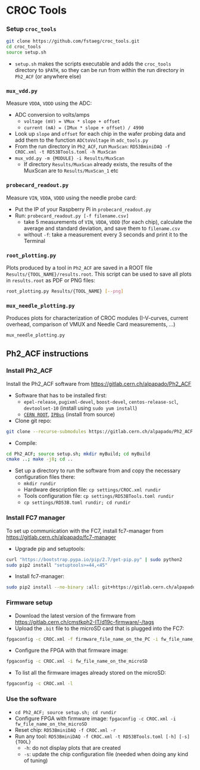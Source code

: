 # CROC Tools

### Setup `croc_tools`
```sh
git clone https://github.com/fstaeg/croc_tools.git
cd croc_tools
source setup.sh
```
- `setup.sh` makes the scripts executable and adds the `croc_tools` directory to `$PATH`, so they can be run from within the run directory in `Ph2_ACF` (or anywhere else)
 
 
### `mux_vdd.py`

Measure `VDDA`, `VDDD` using the ADC:
- ADC conversion to volts/amps
  - `voltage (mV) = VMux * slope + offset`
  - `current (mA) = (IMux * slope + offset) / 4990`
- Look up `slope` and `offset` for each chip in the wafer probing data and add them to the function `ADCtoVoltage` in `adc_tools.py`
- From the run directory in `Ph2_ACF`, run `MuxScan`: `RD53BminiDAQ -f CROC.xml -t RD53BTools.toml -h MuxScan`
- `mux_vdd.py -m {MODULE} -i Results/MuxScan`
  - If directory `Results/MuxScan` already exists, the results of the MuxScan are to `Results/MuxScan_1` etc


### `probecard_readout.py`

Measure `VIN`, `VDDA`, `VDDD` using the needle probe card:
- Put the IP of your Raspberry Pi in `probecard_readout.py`
- Run: `probecard_readout.py [-f filename.csv]`
  - take 5 measurements of `VIN`, `VDDA`, `VDDD` (for each chip), calculate the average and standard deviation, and save them to `filename.csv`
  - without `-f`: take a measurement every 3 seconds and print it to the Terminal


### `root_plotting.py`

Plots produced by a tool in `Ph2_ACF` are saved in a ROOT file `Results/{TOOL_NAME}/results.root`. This script can be used to save all plots in `results.root` as PDF or PNG files:
```sh
root_plotting.py Results/{TOOL_NAME} [--png]
```


### `mux_needle_plotting.py`

Produces plots for characterization of CROC modules (I-V-curves, current overhead, comparison of VMUX and Needle Card measurements, ...)
```sh
mux_needle_plotting.py
```




## Ph2_ACF instructions

### Install Ph2_ACF

Install the Ph2_ACF software from https://gitlab.cern.ch/alpapado/Ph2_ACF

- Software that has to be installed first: 
  - `epel-release`, `pugixml-devel`, `boost-devel`, `centos-release-scl`, `devtoolset-10` (install using `sudo yum install`)
  - [`CERN ROOT`](https://root.cern.ch/), [`IPBus`](http://ipbus.web.cern.ch/ipbus) (install from source)
- Clone git repo:
```sh
git clone --recurse-submodules https://gitlab.cern.ch/alpapado/Ph2_ACF.git
```
- Compile:
```sh
cd Ph2_ACF; source setup.sh; mkdir myBuild; cd myBuild
cmake ..; make -j8; cd ..
```
- Set up a directory to run the software from and copy the necessary configuration files there:
  - `mkdir rundir`
  - Hardware description file: `cp settings/CROC.xml rundir`
  - Tools configuration file: `cp settings/RD53BTools.toml rundir`
  - `cp settings/RD53B.toml rundir; cd rundir`


### Install FC7 manager

To set up communication with the FC7, install fc7-manager from https://gitlab.cern.ch/alpapado/fc7-manager

- Upgrade pip and setuptools:
```sh
curl "https://bootstrap.pypa.io/pip/2.7/get-pip.py" | sudo python2
sudo pip2 install "setuptools>=44,<45"
```
- Install fc7-manager:
```sh
sudo pip2 install --no-binary :all: git+https://gitlab.cern.ch/alpapado/fc7-manager.git
```


### Firmware setup

- Download the latest version of the firmware from https://gitlab.cern.ch/cmstkph2-IT/d19c-firmware/-/tags
- Upload the `.bit` file to the microSD card that is plugged into the FC7:
```sh
fpgaconfig -c CROC.xml -f firmware_file_name_on_the_PC -i fw_file_name_on_the_microSD
```
- Configure the FPGA with that firmware image:
```sh
fpgaconfig -c CROC.xml -i fw_file_name_on_the_microSD
```
- To list all the firmware images already stored on the microSD:
```sh
fpgaconfig -c CROC.xml -l
```


### Use the software

- `cd Ph2_ACF; source setup.sh; cd rundir`
- Configure FPGA with firmware image: `fpgaconfig -c CROC.xml -i fw_file_name_on_the_microSD`
- Reset chip: `RD53BminiDAQ -f CROC.xml -r`
- Run any tool: `RD53BminiDAQ -f CROC.xml -t RD53BTools.toml [-h] [-s] {TOOL}`
  - `-h`: do not display plots that are created
  - `-s`: update the chip configuration file (needed when doing any kind of tuning)






